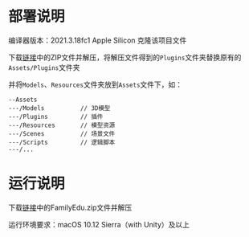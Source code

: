 # 部署说明

编译器版本：2021.3.18fc1 Apple Silicon
克隆该项目文件

下载[链接](https://drive.google.com/drive/folders/17jYldy5yt5tTBoB2gN8ZLLn-Nl35Dt7G?usp=drive_link)中的ZIP文件并解压，将解压文件得到的`Plugins`文件夹替换原有的`Assets/Plugins`文件夹

并将`Models`、`Resources`文件夹放到`Assets`文件下，如：

```
--Assets
---/Models          // 3D模型
---/Plugins         // 插件
---/Resources       // 模型资源
---/Scenes          // 场景文件
---/Scripts         // 逻辑脚本
---/...
```

# 运行说明

下载[链接](https://drive.google.com/drive/folders/17jYldy5yt5tTBoB2gN8ZLLn-Nl35Dt7G?usp=drive_link)中的FamilyEdu.zip文件并解压

运行环境要求：macOS 10.12 Sierra（with Unity）及以上